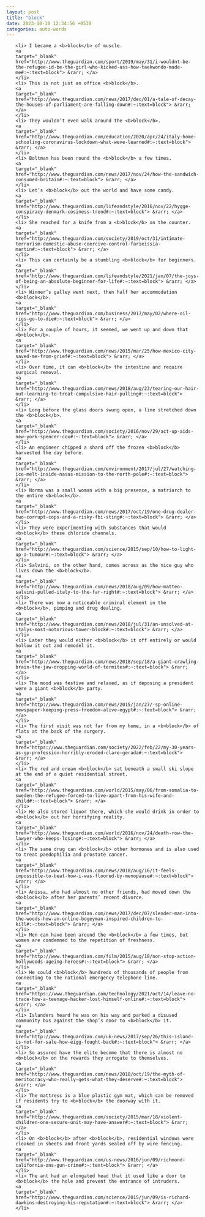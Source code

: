 ```yaml
---
layout: post
title: "block"
date: 2023-10-10 12:34:56 +0530
categories: auto-words
---
```

<ol>

    <li> I became a <b>block</b> of muscle.
    <a 
    target="_blank" 
    href="http://www.theguardian.com/sport/2019/may/31/i-wouldnt-be-the-refugee-id-be-the-girl-who-kicked-ass-how-taekwondo-made-me#:~:text=block"> &rarr; </a>
    </li>
    <li> This is not just an office <b>block</b>.
    <a 
    target="_blank" 
    href="http://www.theguardian.com/news/2017/dec/01/a-tale-of-decay-the-houses-of-parliament-are-falling-down#:~:text=block"> &rarr; </a>
    </li>
    <li> They wouldn’t even walk around the <b>block</b>.
    <a 
    target="_blank" 
    href="http://www.theguardian.com/education/2020/apr/24/italy-home-schooling-coronavirus-lockdown-what-weve-learned#:~:text=block"> &rarr; </a>
    </li>
    <li> Boltman has been round the <b>block</b> a few times.
    <a 
    target="_blank" 
    href="http://www.theguardian.com/news/2017/nov/24/how-the-sandwich-consumed-britain#:~:text=block"> &rarr; </a>
    </li>
    <li> Let’s <b>block</b> out the world and have some candy.
    <a 
    target="_blank" 
    href="http://www.theguardian.com/lifeandstyle/2016/nov/22/hygge-conspiracy-denmark-cosiness-trend#:~:text=block"> &rarr; </a>
    </li>
    <li> She reached for a knife from a <b>block</b> on the counter.
    <a 
    target="_blank" 
    href="http://www.theguardian.com/society/2019/oct/31/intimate-terrorism-domestic-abuse-coercive-control-farieissia-martin#:~:text=block"> &rarr; </a>
    </li>
    <li> This can certainly be a stumbling <b>block</b> for beginners.
    <a 
    target="_blank" 
    href="http://www.theguardian.com/lifeandstyle/2021/jan/07/the-joys-of-being-an-absolute-beginner-for-life#:~:text=block"> &rarr; </a>
    </li>
    <li> Winner’s galley went next, then half her accommodation <b>block</b>.
    <a 
    target="_blank" 
    href="http://www.theguardian.com/business/2017/may/02/where-oil-rigs-go-to-die#:~:text=block"> &rarr; </a>
    </li>
    <li> For a couple of hours, it seemed, we went up and down that <b>block</b>.
    <a 
    target="_blank" 
    href="http://www.theguardian.com/news/2015/mar/25/how-mexico-city-saved-me-from-grief#:~:text=block"> &rarr; </a>
    </li>
    <li> Over time, it can <b>block</b> the intestine and require surgical removal.
    <a 
    target="_blank" 
    href="http://www.theguardian.com/news/2018/aug/23/tearing-our-hair-out-learning-to-treat-compulsive-hair-pulling#:~:text=block"> &rarr; </a>
    </li>
    <li> Long before the glass doors swung open, a line stretched down the <b>block</b>.
    <a 
    target="_blank" 
    href="http://www.theguardian.com/society/2016/nov/29/act-up-aids-new-york-spencer-cox#:~:text=block"> &rarr; </a>
    </li>
    <li> An engineer chipped a shard off the frozen <b>block</b> harvested the day before.
    <a 
    target="_blank" 
    href="http://www.theguardian.com/environment/2017/jul/27/watching-ice-melt-inside-nasas-mission-to-the-north-pole#:~:text=block"> &rarr; </a>
    </li>
    <li> Norma was a small woman with a big presence, a matriarch to the entire <b>block</b>.
    <a 
    target="_blank" 
    href="http://www.theguardian.com/news/2017/oct/19/one-drug-dealer-two-corrupt-cops-and-a-risky-fbi-sting#:~:text=block"> &rarr; </a>
    </li>
    <li> They were experimenting with substances that would <b>block</b> these chloride channels.
    <a 
    target="_blank" 
    href="http://www.theguardian.com/science/2015/sep/10/how-to-light-up-a-tumour#:~:text=block"> &rarr; </a>
    </li>
    <li> Salvini, on the other hand, comes across as the nice guy who lives down the <b>block</b>.
    <a 
    target="_blank" 
    href="http://www.theguardian.com/news/2018/aug/09/how-matteo-salvini-pulled-italy-to-the-far-right#:~:text=block"> &rarr; </a>
    </li>
    <li> There was now a noticeable criminal element in the <b>block</b>, pimping and drug dealing.
    <a 
    target="_blank" 
    href="http://www.theguardian.com/news/2018/jul/31/an-unsolved-at-italys-most-notorious-tower-block#:~:text=block"> &rarr; </a>
    </li>
    <li> Later they would either <b>block</b> it off entirely or would hollow it out and remodel it.
    <a 
    target="_blank" 
    href="http://www.theguardian.com/news/2018/sep/18/a-giant-crawling-brain-the-jaw-dropping-world-of-termites#:~:text=block"> &rarr; </a>
    </li>
    <li> The mood was festive and relaxed, as if deposing a president were a giant <b>block</b> party.
    <a 
    target="_blank" 
    href="http://www.theguardian.com/news/2015/jan/27/-sp-online-newspaper-keeping-press-freedom-alive-egypt#:~:text=block"> &rarr; </a>
    </li>
    <li> The first visit was not far from my home, in a <b>block</b> of flats at the back of the surgery.
    <a 
    target="_blank" 
    href="https://www.theguardian.com/society/2022/feb/22/my-30-years-as-gp-profession-horribly-eroded-clare-gerada#:~:text=block"> &rarr; </a>
    </li>
    <li> The red and cream <b>block</b> sat beneath a small ski slope at the end of a quiet residential street.
    <a 
    target="_blank" 
    href="http://www.theguardian.com/world/2015/may/06/from-somalia-to-sweden-the-refugee-forced-to-live-apart-from-his-wife-and-child#:~:text=block"> &rarr; </a>
    </li>
    <li> He also stored liquor there, which she would drink in order to <b>block</b> out her horrifying reality.
    <a 
    target="_blank" 
    href="http://www.theguardian.com/world/2016/nov/24/death-row-the-lawyer-who-keeps-losing#:~:text=block"> &rarr; </a>
    </li>
    <li> The same drug can <b>block</b> other hormones and is also used to treat paedophilia and prostate cancer.
    <a 
    target="_blank" 
    href="http://www.theguardian.com/news/2018/aug/16/it-feels-impossible-to-beat-how-i-was-floored-by-menopause#:~:text=block"> &rarr; </a>
    </li>
    <li> Anissa, who had almost no other friends, had moved down the <b>block</b> after her parents’ recent divorce.
    <a 
    target="_blank" 
    href="http://www.theguardian.com/news/2017/dec/07/slender-man-into-the-woods-how-an-online-bogeyman-inspired-children-to-kill#:~:text=block"> &rarr; </a>
    </li>
    <li> Men can have been around the <b>block</b> a few times, but women are condemned to the repetition of freshness.
    <a 
    target="_blank" 
    href="http://www.theguardian.com/film/2015/aug/18/non-stop-action-hollywoods-ageing-heroes#:~:text=block"> &rarr; </a>
    </li>
    <li> He could <b>block</b> hundreds of thousands of people from connecting to the national emergency telephone line.
    <a 
    target="_blank" 
    href="https://www.theguardian.com/technology/2021/oct/14/leave-no-trace-how-a-teenage-hacker-lost-himself-online#:~:text=block"> &rarr; </a>
    </li>
    <li> Islanders heard he was on his way and parked a disused community bus against the shop’s door to <b>block</b> it.
    <a 
    target="_blank" 
    href="http://www.theguardian.com/uk-news/2017/sep/26/this-island-is-not-for-sale-how-eigg-fought-back#:~:text=block"> &rarr; </a>
    </li>
    <li> So assured have the elite become that there is almost no <b>block</b> on the rewards they arrogate to themselves.
    <a 
    target="_blank" 
    href="http://www.theguardian.com/news/2018/oct/19/the-myth-of-meritocracy-who-really-gets-what-they-deserve#:~:text=block"> &rarr; </a>
    </li>
    <li> The mattress is a blue plastic gym mat, which can be removed if residents try to <b>block</b> the doorway with it.
    <a 
    target="_blank" 
    href="http://www.theguardian.com/society/2015/mar/18/violent-children-one-secure-unit-may-have-answer#:~:text=block"> &rarr; </a>
    </li>
    <li> On <b>block</b> after <b>block</b>, residential windows were cloaked in sheets and front yards sealed off by wire fencing.
    <a 
    target="_blank" 
    href="http://www.theguardian.com/us-news/2016/jun/09/richmond-california-ons-gun-crime#:~:text=block"> &rarr; </a>
    </li>
    <li> The ant had an elongated head that it used like a door to <b>block</b> the hole and prevent the entrance of intruders.
    <a 
    target="_blank" 
    href="http://www.theguardian.com/science/2015/jun/09/is-richard-dawkins-destroying-his-reputation#:~:text=block"> &rarr; </a>
    </li>